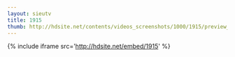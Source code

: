 ```yaml
---
layout: sieutv
title: 1915
thumb: http://hdsite.net/contents/videos_screenshots/1000/1915/preview_360p.mp4.jpg
---
```

{% include iframe src='http://hdsite.net/embed/1915' %}
 
